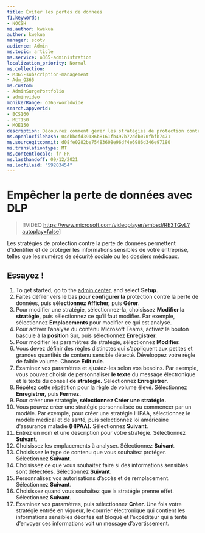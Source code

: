 ```yaml
---
title: Éviter les pertes de données
f1.keywords:
- NOCSH
ms.author: kwekua
author: kwekua
manager: scotv
audience: Admin
ms.topic: article
ms.service: o365-administration
localization_priority: Normal
ms.collection:
- M365-subscription-management
- Adm_O365
ms.custom:
- AdminSurgePortfolio
- adminvideo
monikerRange: o365-worldwide
search.appverid:
- BCS160
- MET150
- MOE150
description: Découvrez comment gérer les stratégies de protection contre la perte de données.
ms.openlocfilehash: 04dbbcfd39186b8161fb497b72ddb070fbfb7471
ms.sourcegitcommit: d08fe0282be75483608e96df4e6986d346e97180
ms.translationtype: MT
ms.contentlocale: fr-FR
ms.lasthandoff: 09/12/2021
ms.locfileid: "59203454"
---
```

# <a name="prevent-data-loss-with-dlp"></a>Empêcher la perte de données avec DLP

> [!VIDEO https://www.microsoft.com/videoplayer/embed/RE3TGvL?autoplay=false]

Les stratégies de protection contre la perte de données permettent d’identifier et de protéger les informations sensibles de votre entreprise, telles que les numéros de sécurité sociale ou les dossiers médicaux. 

## <a name="try-it"></a>Essayez !

1. To get started, go to the [admin center](https://admin.microsoft.com), and select **Setup**.
1. Faites défiler vers le bas **pour configurer la** protection contre la perte de données, puis **sélectionnez Afficher,** puis **Gérer**.
1. Pour modifier une stratégie, sélectionnez-la, choisissez **Modifier la stratégie,** puis sélectionnez ce qu’il faut modifier. Par exemple, sélectionnez **Emplacements** pour modifier ce qui est analysé.
1. Pour activer l’analyse du contenu Microsoft Teams, activez le bouton bascule à la **position** Sur, puis sélectionnez **Enregistrer.**
1. Pour modifier les paramètres de stratégie, sélectionnez **Modifier.**
1. Vous devez définir des règles distinctes qui s’appliquent aux petites et grandes quantités de contenu sensible détecté. Développez votre règle de faible volume. Choose **Edit rule**.
1. Examinez vos paramètres et ajustez-les selon vos besoins. Par exemple, vous pouvez choisir de personnaliser **le texte** du message électronique et le texte du conseil **de stratégie.** Sélectionnez **Enregistrer**.
1. Répétez cette répétition pour la règle de volume élevé. Sélectionnez **Enregistrer,** puis **Fermez.**
1. Pour créer une stratégie, **sélectionnez Créer une stratégie.**
1. Vous pouvez créer une stratégie personnalisée ou commencer par un modèle. Par exemple, pour créer une stratégie  HIPAA, sélectionnez le modèle médical et de santé, puis sélectionnez loi américaine d’assurance maladie **(HIPAA).** Sélectionnez **Suivant**.
1. Entrez un nom et une description pour votre stratégie. Sélectionnez **Suivant**.
1. Choisissez les emplacements à analyser. Sélectionnez **Suivant**.
1. Choisissez le type de contenu que vous souhaitez protéger. Sélectionnez **Suivant**.
1. Choisissez ce que vous souhaitez faire si des informations sensibles sont détectées. Sélectionnez **Suivant**.
1. Personnalisez vos autorisations d’accès et de remplacement. Sélectionnez **Suivant**.
1. Choisissez quand vous souhaitez que la stratégie prenne effet. Sélectionnez **Suivant**.
1. Examinez vos paramètres, puis sélectionnez **Créer.** Une fois votre stratégie entrée en vigueur, le courrier électronique qui contient les informations sensibles décrites est bloqué et l’expéditeur qui a tenté d’envoyer ces informations voit un message d’avertissement.